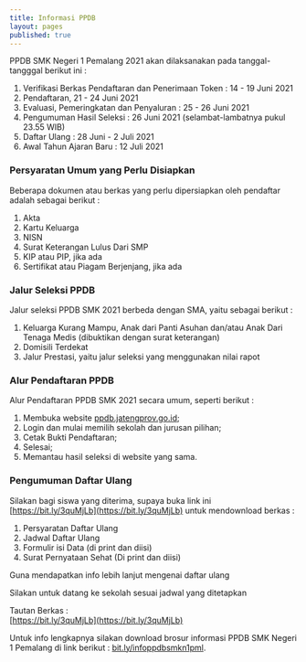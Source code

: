 ```yaml
---
title: Informasi PPDB
layout: pages
published: true
---
```

PPDB SMK Negeri 1 Pemalang 2021 akan dilaksanakan pada tanggal-tangggal berikut ini :

1. Verifikasi Berkas Pendaftaran dan Penerimaan Token : 14 - 19 Juni 2021
2. Pendaftaran, 21 - 24 Juni 2021
3. Evaluasi, Pemeringkatan dan Penyaluran : 25 - 26 Juni 2021
4. Pengumuman Hasil Seleksi : 26 Juni 2021 (selambat-lambatnya pukul 23.55 WIB)
5. Daftar Ulang : 28 Juni - 2 Juli 2021
6. Awal Tahun Ajaran Baru : 12 Juli 2021

### Persyaratan Umum yang Perlu Disiapkan

Beberapa dokumen atau berkas yang perlu dipersiapkan oleh pendaftar adalah sebagai berikut :

1. Akta
2. Kartu Keluarga
3. NISN
4. Surat Keterangan Lulus Dari SMP
5. KIP atau PIP, jika ada
6. Sertifikat atau Piagam Berjenjang, jika ada

### Jalur Seleksi PPDB

Jalur seleksi PPDB SMK 2021 berbeda dengan SMA, yaitu sebagai berikut :

1. Keluarga Kurang Mampu, Anak dari Panti Asuhan dan/atau Anak Dari Tenaga Medis (dibuktikan dengan surat keterangan)
2. Domisili Terdekat
3. Jalur Prestasi, yaitu jalur seleksi yang menggunakan nilai rapot

### Alur Pendaftaran PPDB

Alur Pendaftaran PPDB SMK 2021 secara umum, seperti berikut :

1. Membuka website [ppdb.jatengprov.go.id](https://ppdb.jatengprov.go.id);
2. Login dan mulai memilih sekolah dan jurusan pilihan;
3. Cetak Bukti Pendaftaran;
4. Selesai;
5. Memantau hasil seleksi di website yang sama.

### Pengumuman Daftar Ulang

Silakan bagi siswa yang diterima, supaya buka link ini [https://bit.ly/3quMjLb](https://bit.ly/3quMjLb) untuk mendownload berkas :

1. Persyaratan Daftar Ulang
2. Jadwal Daftar Ulang
3. Formulir isi Data (di print dan diisi)
4. Surat Pernyataan Sehat (Di print dan diisi)

Guna mendapatkan info lebih lanjut mengenai daftar ulang

Silakan untuk datang ke sekolah sesuai jadwal yang ditetapkan

Tautan Berkas :<br />
[https://bit.ly/3quMjLb](https://bit.ly/3quMjLb)

Untuk info lengkapnya silakan download brosur informasi PPDB SMK Negeri 1 Pemalang di link berikut : [bit.ly/infoppdbsmkn1pml](https://bit.ly/infoppdbsmkn1pml).
